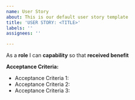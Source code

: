 ```yaml
---
name: User Story
about: This is our default user story template
title: 'USER STORY: <TITLE>'
labels: ''
assignees: ''

---
```


As a **role** I can **capability** so that **received benefit**

**Acceptance Criteria:**
- Acceptance Criteria 1:
- Acceptance Criteria 2:
- Acceptance Criteria 3:

